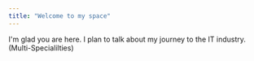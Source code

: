 ```yaml
---
title: "Welcome to my space"
---
```


I'm glad you are here. I plan to talk about my journey to the IT industry. 
(Multi-Specialilties)
